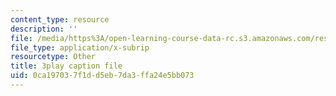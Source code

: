 ```yaml
---
content_type: resource
description: ''
file: /media/https%3A/open-learning-course-data-rc.s3.amazonaws.com/res-6-012-introduction-to-probability-spring-2018/0ca197037f1dd5eb7da3ffa24e5bb073_uGGTX2ypzKI.srt
file_type: application/x-subrip
resourcetype: Other
title: 3play caption file
uid: 0ca19703-7f1d-d5eb-7da3-ffa24e5bb073
---
```

